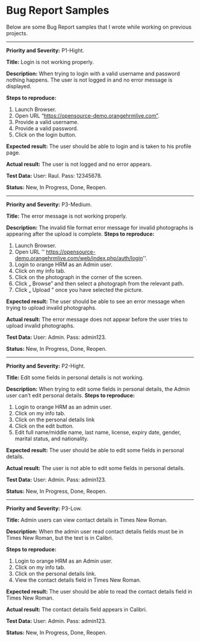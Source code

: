 # Bug Report Samples

Below are some Bug Report samples that I wrote while working on previous projects.

---------------------

**Priority and Severity:**
P1-Hight.

**Title:**
Login is not working properly.

**Description:**
When trying to login with a valid username and password nothing happens.
The user is not logged in and no error message is displayed.

**Steps to reproduce:**
1) Launch Browser.  
2) Open URL “https://opensource-demo.orangehrmlive.com”.                                                                    
3) Provide a valid username.  
4) Provide a valid password.
5) Click on the login button.

                                     
                             

**Expected result:**
The user should be able to login and is taken to his profile page.

**Actual result:**
The user is not logged and no error appears.

**Test Data:**
User: Raul.
Pass: 12345678.

**Status:**
New, In Progress, Done, Reopen.

-----------------------------------------------
**Priority and Severity:**
P3-Medium.

**Title:**
The error message is not working properly.

**Description:**
The invalid file format error message for invalid photographs is appearing after the upload is complete.
**Steps to reproduce:**
1) Launch Browser.  
2) Open URL '' https://opensource-demo.orangehrmlive.com/web/index.php/auth/login''.                                                                    
3) Login to orange HRM as an Admin user.
4) Click on my info tab. 
5) Click on the photograph in the corner of the screen.
6) Click „ Browse” and then select a photograph from the relevant path.
7) Click „ Upload ” once you have selected the picture. 
                                     
                             

**Expected result:**
The user should be able to see an error message when trying to upload invalid photographs.

**Actual result:**
The error message does not appear before the user tries to upload invalid photographs.

**Test Data:**
User: Admin.
Pass: admin123.

**Status:**
New, In Progress, Done, Reopen.



--------------------------------------------------------


**Priority and Severity:**
P2-Hight.

**Title:**
Edit some fields in personal details is not working.

**Description:**
When trying to edit some fields in personal details, the Admin user can’t edit personal details.
**Steps to reproduce:**
1) Login to orange HRM as an admin user. 
2) Click on my info tab.
3) Click on the personal details link
4) Click on the edit button.
5) Edit full name/middle name, last name, license, expiry date, gender, marital status, and nationality.



                                     
                            
**Expected result:**
The user should be able to edit some fields in personal details.

**Actual result:**
The user is not able to edit some fields in personal details.

**Test Data:**
User: Admin.
Pass: admin123.

**Status:**
New, In Progress, Done, Reopen.

-----------------------------------------------------------
**Priority and Severity:**
P3-Low.

**Title:**
Admin users can view contact details in Times New Roman.

**Description:**
When the admin user read contact details fields must be in Times New Roman, but the text is in Calibri.

**Steps to reproduce:**
1) Login to orange HRM as an Admin user. 
2) Click on my info tab.
3) Click on the personal details link.
4) View the contact details field in Times New Roman.

                                              

**Expected result:**
The user should be able to read the contact details field in Times New Roman.

**Actual result:**
The contact details field appears in Calibri.

**Test Data:**
User: Admin.
Pass: admin123.

**Status:**
New, In Progress, Done, Reopen.

